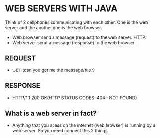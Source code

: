 # WEB SERVERS WITH JAVA
Think of 2 cellphones communicating with each other. One is the web server and the another one is the web browser.
- Web browser send a message (request) to the web server. HTTP.
- Web server send a message (response) to the web browser.

## REQUEST
- GET (can you get me the message/file?)

## RESPONSE
- HTTP/1.1 200 OK(HTTP STATUS CODES: 404 - NOT FOUND)

## What is a web server in fact?
- Anything that you acess on the internet (web browser) is running by a web server. So you need connect this 2 things.
